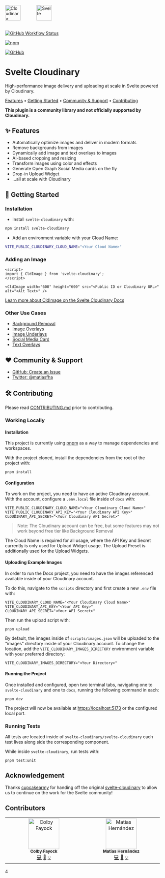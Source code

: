 <picture>
  <source media="(prefers-color-scheme: dark)" srcset="https://user-images.githubusercontent.com/62209650/196528621-b68e9e10-7e55-4c7d-9177-904cadbb4296.png" align="center" height=50>
  <source media="(prefers-color-scheme: light)" srcset="https://user-images.githubusercontent.com/62209650/196528761-a815025a-271a-4d8e-ac7e-cea833728bf9.png" align="center" height=50>
  <img alt="Cloudinary" src="https://user-images.githubusercontent.com/62209650/196528761-a815025a-271a-4d8e-ac7e-cea833728bf9.png" align="center" height=50>
</picture>
&ensp;&ensp;
<picture style="padding: 30px">
    <source media="(prefers-color-scheme: dark)" srcset="https://github-production-user-asset-6210df.s3.amazonaws.com/1045274/239017547-730820e4-ac7a-453e-b382-f89e4ce6d934.png" align="center" height=50>
  <source media="(prefers-color-scheme: light)" srcset="https://github-production-user-asset-6210df.s3.amazonaws.com/1045274/239017537-12fda7f7-5625-4b86-8363-25cc1204b375.png" align="center" height=50>
  <img alt="Svelte" src="https://github-production-user-asset-6210df.s3.amazonaws.com/1045274/239017537-12fda7f7-5625-4b86-8363-25cc1204b375.png" align="center" height=50>
</picture>

######

<a href="https://github.com/cloudinary-community/svelte-cloudinary/actions/workflows/test_and_release.yml">
<img alt="GitHub Workflow Status" src="https://img.shields.io/github/actions/workflow/status/cloudinary-community/svelte-cloudinary/test_and_release.yml?branch=beta&label=Test%20%26%20Release&style=flat-square"></a>

<a href="https://www.npmjs.com/package/svelte-cloudinary"><img alt="npm" src="https://img.shields.io/npm/v/svelte-cloudinary?style=flat-square"></a>

<a href="https://github.com/cloudinary-community/svelte-cloudinary/blob/main/LICENSE"><img alt="GitHub" src="https://img.shields.io/github/license/cloudinary-community/svelte-cloudinary?label=License&style=flat-square"></a>

# Svelte Cloudinary

High-performance image delivery and uploading at scale in Svelte powered by Cloudinary.

<a href="#-features">Features</a> • <a href="#-getting-started">Getting Started</a> • <a href="#-community--support">Community & Support</a> • <a href="#-contributing">Contributing</a>

**This plugin is a community library and not officially supported by Cloudinary.**

## ✨ Features

- Automatically optimize images and deliver in modern formats
- Remove backgrounds from images
- Dynamically add image and text overlays to images
- AI-based cropping and resizing
- Transform images using color and effects
- Generate Open Graph Social Media cards on the fly
- Drop-in Upload Widget
- ...all at scale with Cloudinary

## 🚀 Getting Started

### Installation

- Install `svelte-cloudinary` with:

```bash
npm install svelte-cloudinary
```

- Add an environment variable with your Cloud Name:

```bash
VITE_PUBLIC_CLOUDINARY_CLOUD_NAME="<Your Cloud Name>"
```

### Adding an Image

```svelte
<script>
import { CldImage } from 'svelte-cloudinary';
</script>

<CldImage width="600" height="600" src="<Public ID or Cloudinary URL>" alt="<Alt Text>" />
```

[Learn more about CldImage on the Svelte Cloudinary Docs](https://svelte-cloudinary.spacejelly.dev/components/cldimage/basic-usage)

### Other Use Cases

- [Background Removal](https://svelte-cloudinary.spacejelly.dev/use-cases/background-removal)
- [Image Overlays](https://svelte-cloudinary.spacejelly.dev/use-cases/image-overlays)
- [Image Underlays](https://svelte-cloudinary.spacejelly.dev/use-cases/image-underlays)
- [Social Media Card](https://svelte-cloudinary.spacejelly.dev/use-cases/social-media-card)
- [Text Overlays](https://svelte-cloudinary.spacejelly.dev/use-cases/text-overlays)

## ❤️ Community & Support

- [GitHub: Create an Issue](https://github.com/cloudinary-community/svelte-cloudinary/issues)
- [Twitter: @matiasfha](https://twitter.com/matiasfha)

## 🛠 Contributing

Please read [CONTRIBUTING.md](https://github.com/cloudinary-community/svelte-cloudinary/blob/main/CONTRIBUTING.md) prior to contributing.

### Working Locally

#### Installation

This project is currently using [pnpm](https:///pnpm.io) as a way to manage dependencies and workspaces.

With the project cloned, install the dependencies from the root of the project with:

```
pnpm install
```

#### Configuration

To work on the project, you need to have an active Cloudinary account. With the account, configure a `.env.local` file inside of `docs` with:

```
VITE_PUBLIC_CLOUDINARY_CLOUD_NAME="<Your Cloudinary Cloud Name>"
VITE_PUBLIC_CLOUDINARY_API_KEY="<Your Cloudinary API Key>"
CLOUDINARY_API_SECRET="<Your Cloudinary API Secret>"
```

> Note: The Cloudinary account can be free, but some features may not work beyond free tier like Background Removal

The Cloud Name is required for all usage, where the API Key and Secret currently is only used for Upload Widget usage. The Upload Preset is additionally used for the Upload Widgets.

#### Uploading Example Images

In order to run the Docs project, you need to have the images referenced available inside of your Cloudinary account.

To do this, navigate to the `scripts` directory and first create a new `.env` file with:

```
VITE_CLOUDINARY_CLOUD_NAME="<Your Cloudinary Cloud Name>"
VITE_CLOUDINARY_API_KEY="<Your API Key>"
CLOUDINARY_API_SECRET="<Your API Secret>"
```

Then run the upload script with:

```
pnpm upload
```

By default, the images inside of `scripts/images.json` will be uploaded to the "images" directory inside of your Cloudinary account. To change the location, add the `VITE_CLOUDINARY_IMAGES_DIRECTORY` environment variable with your preferred directory:

```
VITE_CLOUDINARY_IMAGES_DIRECTORY="<Your Directory>"
```

#### Running the Project

Once installed and configured, open two terminal tabs, navigating one to `svelte-cloudinary` and one to `docs`, running the following command in each:

```
pnpm dev
```

The project will now be available at <https://localhost:5173> or the configured local port.

### Running Tests

All tests are located inside of `svelte-cloudinary/svelte-cloudinary` each test lives along side the corresponding component.

While inside `svelte-cloudinary`, run tests with:

```
pnpm test:unit
```

## Acknowledgement

Thanks [cupcakearmy](https://github.com/cupcakearmy) for handing off the original [svelte-cloudinary](https://github.com/cupcakearmy/svelte-cloudinary) to allow us to continue on the work for the Svelte community!

## Contributors

<!-- ALL-CONTRIBUTORS-LIST:START - Do not remove or modify this section -->
<!-- prettier-ignore-start -->
<!-- markdownlint-disable -->
<table>
  <tbody>
    <tr>
      <td align="center" valign="top" width="14.28%"><a href="https://colbyfayock/newsletter"><img src="https://avatars.githubusercontent.com/u/1045274?v=4?s=100" width="100px;" alt="Colby Fayock"/><br /><sub><b>Colby Fayock</b></sub></a><br /><a href="https://github.com/cloudinary-community/svelte-cloudinary/commits?author=colbyfayock" title="Code">💻</a> <a href="https://github.com/cloudinary-community/svelte-cloudinary/commits?author=colbyfayock" title="Documentation">📖</a> <a href="#example-cloudinary-community" title="Examples">💡</a></td>
      <td align="center" valign="top" width="14.28%"><a href="https://matiashernandez.dev"><img src="https://avatars.githubusercontent.com/u/282006?v=4?s=100" width="100px;" alt="Matias Hernández"/><br /><sub><b>Matias Hernández</b></sub></a><br /><a href="https://github.com/cloudinary-community/svelte-cloudinary/commits?author=matiasfha" title="Code">💻</a> <a href="https://github.com/cloudinary-community/svelte-cloudinary/commits?author=matiasfha" title="Documentation">📖</a> <a href="#example-cloudinary-community" title="Examples">💡</a></td>
    </tr>
  </tbody>
</table>

<!-- markdownlint-restore -->
<!-- prettier-ignore-end -->

<!-- ALL-CONTRIBUTORS-LIST:END -->

4
